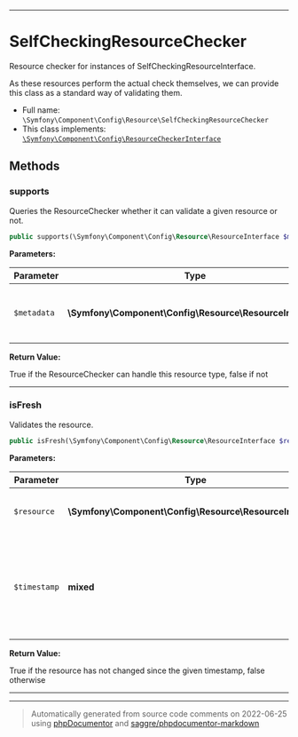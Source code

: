 ***

# SelfCheckingResourceChecker

Resource checker for instances of SelfCheckingResourceInterface.

As these resources perform the actual check themselves, we can provide
this class as a standard way of validating them.

* Full name: `\Symfony\Component\Config\Resource\SelfCheckingResourceChecker`
* This class implements:
[`\Symfony\Component\Config\ResourceCheckerInterface`](../ResourceCheckerInterface.md)




## Methods


### supports

Queries the ResourceChecker whether it can validate a given
resource or not.

```php
public supports(\Symfony\Component\Config\Resource\ResourceInterface $metadata): bool
```








**Parameters:**

| Parameter | Type | Description |
|-----------|------|-------------|
| `$metadata` | **\Symfony\Component\Config\Resource\ResourceInterface** | The resource to be checked for freshness |


**Return Value:**

True if the ResourceChecker can handle this resource type, false if not



***

### isFresh

Validates the resource.

```php
public isFresh(\Symfony\Component\Config\Resource\ResourceInterface $resource, mixed $timestamp): bool
```








**Parameters:**

| Parameter | Type | Description |
|-----------|------|-------------|
| `$resource` | **\Symfony\Component\Config\Resource\ResourceInterface** | The resource to be validated |
| `$timestamp` | **mixed** | The timestamp at which the cache associated with this resource was created |


**Return Value:**

True if the resource has not changed since the given timestamp, false otherwise



***


***
> Automatically generated from source code comments on 2022-06-25 using [phpDocumentor](http://www.phpdoc.org/) and [saggre/phpdocumentor-markdown](https://github.com/Saggre/phpDocumentor-markdown)
